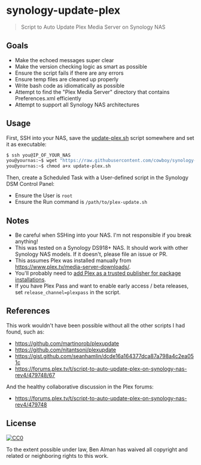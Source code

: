 # synology-update-plex
> Script to Auto Update Plex Media Server on Synology NAS

## Goals

- Make the echoed messages super clear
- Make the version checking logic as smart as possible
- Ensure the script fails if there are any errors
- Ensure temp files are cleaned up properly
- Write bash code as idiomatically as possible
- Attempt to find the "Plex Media Server" directory that contains Preferences.xml efficiently
- Attempt to support all Synology NAS architectures

## Usage

First, SSH into your NAS, save the [update-plex.sh](update-plex.sh) script somewhere and set it as executable:

```sh
$ ssh you@IP_OF_YOUR_NAS
you@yournas:~$ wget "https://raw.githubusercontent.com/cowboy/synology-update-plex/master/update-plex.sh"
you@yournas:~$ chmod a+x update-plex.sh
```

Then, create a Scheduled Task with a User-defined script in the Synology DSM Control Panel:
- Ensure the User is `root`
- Ensure the Run command is `/path/to/plex-update.sh`

## Notes

- Be careful when SSHing into your NAS. I'm not responsible if you break anything!
- This was tested on a Synology DS918+ NAS. It should work with other Synology NAS models. If it doesn't, please file an issue or PR.
- This assumes Plex was installed manually from https://www.plex.tv/media-server-downloads/.
- You'll probably need to [add Plex as a trusted publisher for package installations](https://support.plex.tv/hc/en-us/articles/205165858).
- If you have Plex Pass and want to enable early access / beta releases, set `release_channel=plexpass` in the script.

## References

This work wouldn't have been possible without all the other scripts I had found, such as:
- https://github.com/martinorob/plexupdate
- https://github.com/nitantsoni/plexupdate
- https://gist.github.com/seanhamlin/dcde16a164377dca87a798a4c2ea051c
- https://forums.plex.tv/t/script-to-auto-update-plex-on-synology-nas-rev4/479748/67

And the healthy collaborative discussion in the Plex forums:
- https://forums.plex.tv/t/script-to-auto-update-plex-on-synology-nas-rev4/479748

## License

[![CC0](http://mirrors.creativecommons.org/presskit/buttons/88x31/svg/cc-zero.svg)](https://creativecommons.org/publicdomain/zero/1.0/)

To the extent possible under law, Ben Alman has waived all copyright and related or neighboring rights to this work.
